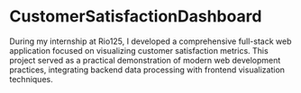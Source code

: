 # CustomerSatisfactionDashboard
During my internship at Rio125, I developed a comprehensive full-stack web application focused on visualizing customer satisfaction metrics. This project served as a practical demonstration of modern web development practices, integrating backend data processing with frontend visualization techniques.
